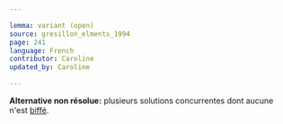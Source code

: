 ```yaml
---

lemma: variant (open)
source: gresillon_elments_1994
page: 241
language: French
contributor: Caroline
updated_by: Caroline

---
```


**Alternative non résolue:** plusieurs solutions concurrentes dont aucune n'est [biffé](cancellationMark.html).
